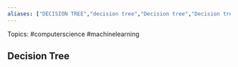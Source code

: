 ```yaml
---
aliases: ["DECISION TREE","decision tree","Decision tree","Decision trees","decision trees"] 
---
```

Topics: #computerscience #machinelearning 

## Decision Tree

